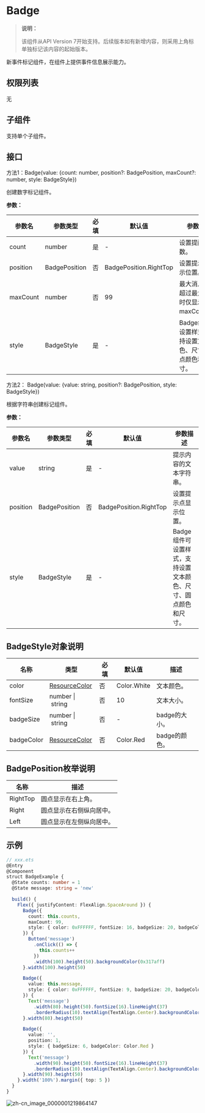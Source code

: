 # Badge

>  **说明：**
>
>  该组件从API Version 7开始支持。后续版本如有新增内容，则采用上角标单独标记该内容的起始版本。


新事件标记组件，在组件上提供事件信息展示能力。


## 权限列表

无


## 子组件

支持单个子组件。


## 接口

方法1：Badge(value: {count: number, position?: BadgePosition, maxCount?: number, style: BadgeStyle})

创建数字标记组件。

**参数：**

| 参数名      | 参数类型          | 必填   | 默认值                    | 参数描述                              |
| -------- | ------------- | ---- | ---------------------- | --------------------------------- |
| count    | number        | 是    | -                      | 设置提醒消息数。                          |
| position | BadgePosition | 否    | BadgePosition.RightTop | 设置提示点显示位置。                        |
| maxCount | number        | 否    | 99                     | 最大消息数，超过最大消息时仅显示maxCount+。        |
| style    | BadgeStyle    | 是    | -                      | Badge组件可设置样式，支持设置文本颜色、尺寸、圆点颜色和尺寸。 |

方法2： Badge(value: {value: string, position?: BadgePosition, style: BadgeStyle})

根据字符串创建标记组件。

**参数：**

| 参数名      | 参数类型          | 必填   | 默认值                    | 参数描述                              |
| -------- | ------------- | ---- | ---------------------- | --------------------------------- |
| value    | string        | 是    | -                      | 提示内容的文本字符串。                       |
| position | BadgePosition | 否    | BadgePosition.RightTop | 设置提示点显示位置。                        |
| style    | BadgeStyle    | 是    | -                      | Badge组件可设置样式，支持设置文本颜色、尺寸、圆点颜色和尺寸。 |

## BadgeStyle对象说明

| 名称         | 类型                         | 必填   | 默认值         | 描述        |
| ---------- | -------------------------- | ---- | ----------- | --------- |
| color      | [ResourceColor](../../ui/ts-types.md)                      | 否    | Color.White | 文本颜色。     |
| fontSize   | number&nbsp;\|&nbsp;string | 否    | 10          | 文本大小。     |
| badgeSize  | number&nbsp;\|&nbsp;string | 否    | -           | badge的大小。 |
| badgeColor | [ResourceColor](../../ui/ts-types.md)                      | 否    | Color.Red   | badge的颜色。 |

## BadgePosition枚举说明

| 名称       | 描述           |
| -------- | ------------ |
| RightTop | 圆点显示在右上角。    |
| Right    | 圆点显示在右侧纵向居中。 |
| Left     | 圆点显示在左侧纵向居中。 |

## 示例

```ts
// xxx.ets
@Entry
@Component
struct BadgeExample {
  @State counts: number = 1
  @State message: string = 'new'

  build() {
    Flex({ justifyContent: FlexAlign.SpaceAround }) {
      Badge({
        count: this.counts,
        maxCount: 99,
        style: { color: 0xFFFFFF, fontSize: 16, badgeSize: 20, badgeColor: Color.Red }
      }) {
        Button('message')
          .onClick(() => {
            this.counts++
          })
          .width(100).height(50).backgroundColor(0x317aff)
      }.width(100).height(50)

      Badge({
        value: this.message,
        style: { color: 0xFFFFFF, fontSize: 9, badgeSize: 20, badgeColor: Color.Blue }
      }) {
        Text('message')
          .width(80).height(50).fontSize(16).lineHeight(37)
          .borderRadius(10).textAlign(TextAlign.Center).backgroundColor(0xF3F4ED)
      }.width(80).height(50)

      Badge({
        value: '',
        position: 1,
        style: { badgeSize: 6, badgeColor: Color.Red }
      }) {
        Text('message')
          .width(90).height(50).fontSize(16).lineHeight(37)
          .borderRadius(10).textAlign(TextAlign.Center).backgroundColor(0xF3F4ED)
      }.width(90).height(50)
    }.width('100%').margin({ top: 5 })
  }
}
```

![zh-cn_image_0000001219864147](figures/zh-cn_image_0000001219864147.gif)
